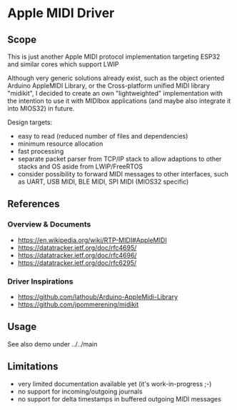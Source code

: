 # Apple MIDI Driver

## Scope

This is just another Apple MIDI protocol implementation targeting ESP32 and similar cores which support LWIP

Although very generic solutions already exist, such as the object oriented Arduino AppleMIDI Library, or the
Cross-platform unified MIDI library "midikit", I decided to create an own "lightweighted" implementation with
the intention to use it with MIDIbox applications (and maybe also integrate it into MIOS32) in future.

Design targets:
   * easy to read (reduced number of files and dependencies)
   * minimum resource allocation
   * fast processing
   * separate packet parser from TCP/IP stack to allow adaptions to other stacks and OS aside from LWIP/FreeRTOS
   * consider possibility to forward MIDI messages to other interfaces, such as UART, USB MIDI, BLE MIDI, SPI MIDI (MIOS32 specific)
   

## References

### Overview & Documents
   * https://en.wikipedia.org/wiki/RTP-MIDI#AppleMIDI
   * https://datatracker.ietf.org/doc/rfc4695/
   * https://datatracker.ietf.org/doc/rfc4696/
   * https://datatracker.ietf.org/doc/rfc6295/

### Driver Inspirations   
   * https://github.com/lathoub/Arduino-AppleMidi-Library
   * https://github.com/jpommerening/midikit

## Usage

See also demo under ../../main


## Limitations
   * very limited documentation available yet (it's work-in-progress ;-)
   * no support for incoming/outgoing journals
   * no support for delta timestamps in buffered outgoing MIDI messages   
   